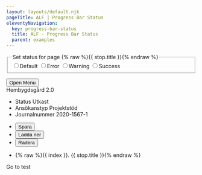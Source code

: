 ```yaml
---
layout: layouts/default.njk
pageTitle: ALF | Progress Bar Status
eleventyNavigation:
  key: progress-bar-status
  title: ALF - Progress Bar Status
  parent: examples
---
```

<div id="wrapper">
<div id="app">
  <div class="off-canvas position-right" id="offCanvas" data-off-canvas>
    <form v-for="stop in stops" v-bind:key="stop.id">
      <fieldset>
        <legend>Set status for page {% raw %}{{ stop.title }}{% endraw %}</legend>
        <input type="radio" :id="`default${ stop.id }`" v-model="stops[ stop.id ].status" value="default" /><label :for="`default${ stop.id }`">Default</label>
        <input type="radio" :id="`error${ stop.id }`" v-model="stops[ stop.id ].status" value="error" /><label :for="`error${ stop.id }`">Error</label>
        <input type="radio" :id="`warning${ stop.id }`" v-model="stops[ stop.id ].status" value="warning" /><label :for="`warning${ stop.id }`">Warning</label>
        <input type="radio" :id="`success${ stop.id }`" v-model="stops[ stop.id ].status" value="success" /><label :for="`success${ stop.id }`">Success</label>
      </fieldset>
    </form>
  </div>
  <div class="grid-container off-canvas-content" data-off-canvas-content>
    <div class="grid-x grid-margin-x grid-margin-y">
      <div class="cell small-3 progress-column">
        <div class="progress-component">
        <button type="button" class="button" data-toggle="offCanvas">Open Menu</button>
          <div class="meta">
            <div class="title">Hembygdsgård 2.0</div>
            <ul class="meta-data">
              <li>
                <span>Status</span>
                <span>Utkast</span>
              </li>
              <li>
                <span>Ansökanstyp</span>
                <span>Projektstöd</span>
              </li><li>
                <span>Journalnummer</span>
                <span>2020-1567-1</span>
              </li>
            </ul>
            <ul class="control-panel">
              <li>
                <button class="button clear small"><i class="fas fa-save"></i><span>Spara</span></button>
              </li><li>
                <button class="button clear small"><i class="fas fa-download"></i><span>Ladda ner</span></button>
              </li><li>
                <button class="button clear small"><i class="fas fa-times"></i><span>Radera</span></button>
              </li>
            </ul>
          </div>
          <ul class="progressbar">
            <li v-for="( stop, index ) in stops">
              <a :href="stop.url" :class="[stop.pageType, stop.status]" ><span>{% raw %}{{ index }}. {{ stop.title }}</span>{% endraw %}</a>
            </li>
          </ul>
        </div>
      </div>
      <div class="cell small-8 small-offset-1">
        <router-link to="/test">Go to test</router-link>
        <router-view></router-view>
        <page title="Page 1" nextpage="page2" v-bind:fields="fields"></page>
        <!--<h1>Progress Bar Status</h1>
        <button type="button" class="button" data-toggle="offCanvas">Open Menu</button>
        <label for="field2" class="error">Field Two Label</label>
        <input type="text" id="field2" class="error" />
        <text-input></text-input>
        <fieldset>
          <legend>Choose Your Favorite</legend>
          <input type="radio" name="favorite" value="Yes" id="yes" required><label for="yes">Yes</label>
          <input type="radio" name="favorite" value="no" id="no"><label for="no">No</label>
        </fieldset>-->
      </div>  
    </div>
  </div>
</div>
</div>

<script src="https://cdn.jsdelivr.net/npm/vue/dist/vue.js"></script>
<script src="https://unpkg.com/vue-router/dist/vue-router.js"></script>
<script>


  const textInput = Vue.component( 'text-input' , {
    props: [ 'label', 'id', 'status' ],
    data: function() {
      return {
      }
    },
    template: '<div>\
                {{ field }}\
                <label :for="`{{ id }}`">{% raw %}{{ label }}{% endraw %}</label>\
                <input type="text" id="{{ id }}" :class="{{ status }}" />\
              </div>'
  });
  
  const page = Vue.component( 'page', {
    props: {
      title : {
        type: String
      }, 
      nextpage : {
        type: String
      },
      fields : {
       type: Array
      }
    },
    template: '<section>\
                <h1>{% raw %}{{ title }}{% endraw %}</h1>\
                <p>Answer the following questions on this page</p>\
                <text-input \
                    v-for="field in fields" \
                    v-bind:field="field" \
                    v-bind:key="field.id" \
                    v-bind:id="field.id" \
                    v-bind:status="field.status" \
                    v-bind:label="field.label">\
                </text-input>\
                <router-link :to="nextpage" tag="button" class="button large">next</router-link>\
               </section>'
  });

  const errorSummary = Vue.component( 'error-summary', {
    data: function() {
      return {
        links: [
          {
            title: "Worng thing one"
          },
          {
            title: "Wrong thing two"
          },
          {
            title: "Wrong thing three"
          }
        ]
      }
    },
    template: '<div class="error-summary">\
          <div class="headline">Something bad has happened.</div>\
          <ul>\
            <li v-for="link in links">\
              <a href="#">{% raw %}{{ link.title }}{% endraw %}</a>\
            </li>\
          </ul>\
        </div>'
  });
  
  const routes = [
    { path: '/test', component: errorSummary },
    { path: '/testInput', component: textInput },
    { path: '/page1', component: page, props: { title: 'Page 2', nextpage: 'page2' } },
    { path: '/page2', component: page, props: { title: 'Page 2', nextpage: 'page3' } },
    { path: '/page3', component: page, props: { title: 'Page 3', nextpage: 'page3' } }
  ];

  const router = new VueRouter({
    routes 
  });

  var app = new Vue({
    router,
    el: '#app',
    data: {
      stops : [
        {
          id : 0,
          url : '#part0',
          title : "Välj insats",
          status  : 'default',
          seen : false,
          pageType: "main"
        },
        {
          id : 1,
          url : '#part1',
          title : "Om ansökan",
          status  : 'default',
          seen : false,
          pageType: "main"
        },
        {
          id : 2,
          url : '#part2',
          title : "Frågor grupp",
          status  : 'default',
          seen : false,
          pageType: "sub"
        },
        {
          id : 3,
          url : '#part3',
          title : "Frågor grupp",
          status  : 'default',
          seen : false,
          pageType: "sub"
        },
        {
          id : 4,
          url : '#part4',
          title : "Frågor grupp",
          status  : 'default',
          seen : false,
          pageType: "sub"
        },
        {
          id : 5,
          url : '#part5',
          title : "Utgifter och finansiering",
          status  : 'default',
          seen : false,
          pageType: "main"
        },
        {
          id : 6,
          url : '#part6',
          title : "Utgifter och finansiering",
          status  : 'default',
          seen : false,
          pageType: "main"
        },
        {
          id : 7,
          url : '#part7',
          title : "Lägg till poster",
          status  : 'default',
          seen : false,
          pageType: "sub"
        },
        {
          id : 8,
          url : '#part8',
          title : "Bilagor",
          status  : 'default',
          seen : false,
          pageType: "main"
        },
        {
          id : 9,
          url : '#part9',
          title : "Granska och skicka in",
          status  : 'default',
          seen : false,
          pageType: "main"
        }
      ],
      fields : [
        {
          label : "Test 1 Label",
          id : "0-0",
          status : "idle"
        },
        {
          label : "Test 2 Label",
          id : "0-1",
          status : "idle"
        },
        {
          label : "Test 3 Label",
          id : "0-2",
          status : "error"
        }
      ]
    }
  }).$mount( '#app' );
</script>
